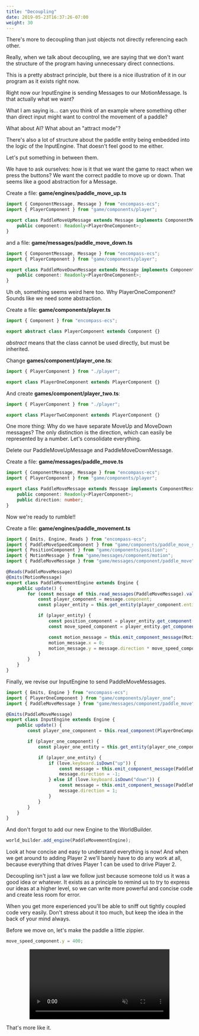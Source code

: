 ```yaml
---
title: "Decoupling"
date: 2019-05-23T16:37:26-07:00
weight: 30
---
```


There's more to decoupling than just objects not directly referencing each other.

Really, when we talk about decoupling, we are saying that we don't want the structure of the program having unnecessary direct connections.

This is a pretty abstract principle, but there is a nice illustration of it in our program as it exists right now.

Right now our InputEngine is sending Messages to our MotionMessage. Is that actually what we want?

What I am saying is... can you think of an example where something other than direct input might want to control the movement of a paddle?

What about AI? What about an "attract mode"?

There's also a lot of structure about the paddle entity being embedded into the logic of the InputEngine. That doesn't feel good to me either.

Let's put something in between them.

We have to ask ourselves: how is it that we want the game to react when we press the buttons? We want the correct paddle to move up or down. That seems like a good abstraction for a Message.

Create a file: **game/engines/paddle_move_up.ts**

```ts
import { ComponentMessage, Message } from "encompass-ecs";
import { PlayerComponent } from "game/components/player";

export class PaddleMoveUpMessage extends Message implements ComponentMessage {
    public component: Readonly<PlayerOneComponent>;
}
```

and a file: **game/messages/paddle_move_down.ts**

```ts
import { ComponentMessage, Message } from "encompass-ecs";
import { PlayerComponent } from "game/components/player";

export class PaddleMoveDownMessage extends Message implements ComponentMessage {
    public component: Readonly<PlayerOneComponent>;
}
```

Uh oh, something seems weird here too. Why PlayerOneComponent? Sounds like we need some abstraction.

Create a file: **game/components/player.ts**

```ts
import { Component } from "encompass-ecs";

export abstract class PlayerComponent extends Component {}
```

*abstract* means that the class cannot be used directly, but must be inherited.

Change **games/component/player_one.ts**:

```ts
import { PlayerComponent } from "./player";

export class PlayerOneComponent extends PlayerComponent {}
```

And create **games/component/player_two.ts**:

```ts
import { PlayerComponent } from "./player";

export class PlayerTwoComponent extends PlayerComponent {}
```

One more thing: Why do we have separate MoveUp and MoveDown messages? The only distinction is the direction, which can easily be represented by a number. Let's consolidate everything.

Delete our PaddleMoveUpMessage and PaddleMoveDownMessage.

Create a file: **game/messages/paddle_move.ts**

```ts
import { ComponentMessage, Message } from "encompass-ecs";
import { PlayerComponent } from "game/components/player";

export class PaddleMoveMessage extends Message implements ComponentMessage {
    public component: Readonly<PlayerComponent>;
    public direction: number;
}
```

Now we're ready to rumble!!

Create a file: **game/engines/paddle_movement.ts**

```ts
import { Emits, Engine, Reads } from "encompass-ecs";
import { PaddleMoveSpeedComponent } from "game/components/paddle_move_speed";
import { PositionComponent } from "game/components/position";
import { MotionMessage } from "game/messages/component/motion";
import { PaddleMoveMessage } from "game/messages/component/paddle_move";

@Reads(PaddleMoveMessage)
@Emits(MotionMessage)
export class PaddleMovementEngine extends Engine {
    public update() {
        for (const message of this.read_messages(PaddleMoveMessage).values()) {
            const player_component = message.component;
            const player_entity = this.get_entity(player_component.entity_id);

            if (player_entity) {
                const position_component = player_entity.get_component(PositionComponent);
                const move_speed_component = player_entity.get_component(PaddleMoveSpeedComponent);

                const motion_message = this.emit_component_message(MotionMessage, position_component);
                motion_message.x = 0;
                motion_message.y = message.direction * move_speed_component.y;
            }
        }
    }
}
```

Finally, we revise our InputEngine to send PaddleMoveMessages.

```ts
import { Emits, Engine } from "encompass-ecs";
import { PlayerOneComponent } from "game/components/player_one";
import { PaddleMoveMessage } from "game/messages/component/paddle_move";

@Emits(PaddleMoveMessage)
export class InputEngine extends Engine {
    public update() {
        const player_one_component = this.read_component(PlayerOneComponent);

        if (player_one_component) {
            const player_one_entity = this.get_entity(player_one_component.entity_id);

            if (player_one_entity) {
                if (love.keyboard.isDown("up")) {
                    const message = this.emit_component_message(PaddleMoveMessage, player_one_component);
                    message.direction = -1;
                } else if (love.keyboard.isDown("down")) {
                    const message = this.emit_component_message(PaddleMoveMessage, player_one_component);
                    message.direction = 1;
                }
            }
        }
    }
}
```

And don't forgot to add our new Engine to the WorldBuilder.

```ts
world_builder.add_engine(PaddleMovementEngine);
```

Look at how concise and easy to understand everything is now! And when we get around to adding Player 2 we'll barely have to do any work at all, because everything that drives Player 1 can be used to drive Player 2.

Decoupling isn't just a law we follow just because someone told us it was a good idea or whatever. It exists as a principle to remind us to try to express our ideas at a higher level, so we can write more powerful and concise code and create less room for error.

When you get more experienced you'll be able to sniff out tightly coupled code very easily. Don't stress about it too much, but keep the idea in the back of your mind always.

Before we move on, let's make the paddle a little zippier.

```ts
move_speed_component.y = 400;
```

<video width="75%" autoplay="autoplay" muted="muted" loop="loop" style="display: block; margin: 0 auto;">
    <source src="/images/faster_paddle.webm" type="video/webm">
</video>

That's more like it.
